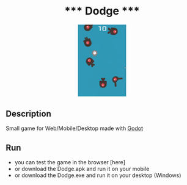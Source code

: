 <h1 align="center" style="margin-top: 0px;">*** Dodge ***</h1>

<p align="center">
  
<img src="https://github.com/hantaray/Dodge/blob/f078d017e0588f9f69546929635f8a61f1b224a4/Screenshot.PNG" width=25% height=25%>
</p>

## Description

Small game for Web/Mobile/Desktop made with [Godot]([https://godotengine.org/])

## Run

- you can test the game in the browser [here]
- or download the Dodge.apk and run it on your mobile
- or download the Dodge.exe and run it on your desktop (Windows)

